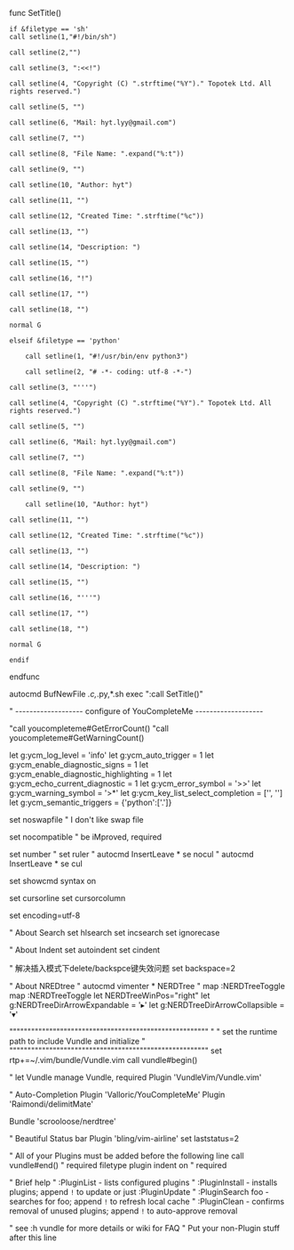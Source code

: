 func SetTitle()

    if &filetype == 'sh'
	call setline(1,"#!/bin/sh")

	call setline(2,"")

	call setline(3, ":<<!") 

	call setline(4, "Copyright (C) ".strftime("%Y")." Topotek Ltd. All rights reserved.")

	call setline(5, "")

	call setline(6, "Mail: hyt.lyy@gmail.com") 

	call setline(7, "")

	call setline(8, "File Name: ".expand("%:t"))

	call setline(9, "")
	
	call setline(10, "Author: hyt")

	call setline(11, "")

	call setline(12, "Created Time: ".strftime("%c")) 

	call setline(13, "")

	call setline(14, "Description: ") 

	call setline(15, "")

	call setline(16, "!")

	call setline(17, "")

	call setline(18, "")

	normal G

    elseif &filetype == 'python'

        call setline(1, "#!/usr/bin/env python3")

        call setline(2, "# -*- coding: utf-8 -*-")

	call setline(3, "'''") 

	call setline(4, "Copyright (C) ".strftime("%Y")." Topotek Ltd. All rights reserved.")

	call setline(5, "")

	call setline(6, "Mail: hyt.lyy@gmail.com") 

	call setline(7, "")

	call setline(8, "File Name: ".expand("%:t"))

	call setline(9, "")

        call setline(10, "Author: hyt")

	call setline(11, "")

	call setline(12, "Created Time: ".strftime("%c")) 

	call setline(13, "")

	call setline(14, "Description: ") 

	call setline(15, "")

	call setline(16, "'''")

	call setline(17, "")

	call setline(18, "")

	normal G

    endif

endfunc  

autocmd BufNewFile *.c,*.py,*.sh exec ":call SetTitle()"  

" ------------------- configure of YouCompleteMe -------------------

"call youcompleteme#GetErrorCount()
"call youcompleteme#GetWarningCount()

let g:ycm_log_level = 'info'
let g:ycm_auto_trigger = 1
let g:ycm_enable_diagnostic_signs = 1
let g:ycm_enable_diagnostic_highlighting = 1
let g:ycm_echo_current_diagnostic = 1
let g:ycm_error_symbol = '>>'
let g:ycm_warning_symbol = '>*'
let g:ycm_key_list_select_completion = ['<TAB>', '<Down>']
let g:ycm_semantic_triggers =  {'python':['.']}



set noswapfile                " I don't like swap file

set nocompatible              " be iMproved, required

set number
" set ruler
" autocmd InsertLeave * se nocul
" autocmd InsertLeave * se cul

set showcmd
syntax on

set cursorline
set cursorcolumn

set encoding=utf-8

" About Search
set hlsearch
set incsearch
set ignorecase

" About Indent
set autoindent
set cindent

" 解决插入模式下delete/backspce键失效问题
set backspace=2

" About NREDtree
" autocmd vimenter * NERDTree
" map <C-n> :NERDTreeToggle<CR>
map <F2> :NERDTreeToggle<CR>
let NERDTreeWinPos="right"
let g:NERDTreeDirArrowExpandable = '▸'
let g:NERDTreeDirArrowCollapsible = '▾'

"""""""""""""""""""""""""""""""""""""""""""""""""""""""
"
" set the runtime path to include Vundle and initialize
"
"""""""""""""""""""""""""""""""""""""""""""""""""""""""
set rtp+=~/.vim/bundle/Vundle.vim
call vundle#begin()

" let Vundle manage Vundle, required
Plugin 'VundleVim/Vundle.vim'

" Auto-Completion
Plugin 'Valloric/YouCompleteMe'
Plugin 'Raimondi/delimitMate'

Bundle 'scrooloose/nerdtree'

" Beautiful Status bar
Plugin 'bling/vim-airline'
set laststatus=2

" All of your Plugins must be added before the following line
call vundle#end()            " required
filetype plugin indent on    " required

" Brief help
" :PluginList       - lists configured plugins
" :PluginInstall    - installs plugins; append `!` to update or just :PluginUpdate
" :PluginSearch foo - searches for foo; append `!` to refresh local cache
" :PluginClean      - confirms removal of unused plugins; append `!` to auto-approve removal

" see :h vundle for more details or wiki for FAQ
" Put your non-Plugin stuff after this line

